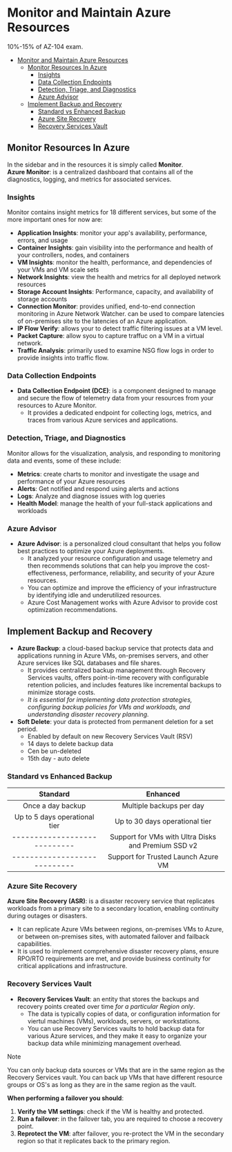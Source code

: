 # Monitor and Maintain Azure Resources

10%-15% of AZ-104 exam.  

- [Monitor and Maintain Azure Resources](#monitor-and-maintain-azure-resources)
  - [Monitor Resources In Azure](#monitor-resources-in-azure)
    - [Insights](#insights)
    - [Data Collection Endpoints](#data-collection-endpoints)
    - [Detection, Triage, and Diagnostics](#detection-triage-and-diagnostics)
    - [Azure Advisor](#azure-advisor)
  - [Implement Backup and Recovery](#implement-backup-and-recovery)
    - [Standard vs Enhanced Backup](#standard-vs-enhanced-backup)
    - [Azure Site Recovery](#azure-site-recovery)
    - [Recovery Services Vault](#recovery-services-vault)


## Monitor Resources In Azure

In the sidebar and in the resources it is simply called **Monitor**.  
**Azure Monitor**: is a centralized dashboard that contains all of the diagnostics, logging, and metrics for associated services.  

### Insights

Monitor contains insight metrics for 18 different services, but some of the more important ones for now are:
- **Application Insights**: monitor your app's availability, performance, errors, and usage
- **Container Insights**: gain visibility into the performance and health of your controllers, nodes, and containers
- **VM Insights**: monitor the health, performance, and dependencies of your VMs and VM scale sets
- **Network Insights**: view the health and metrics for all deployed network resources
- **Storage Account Insights**: Performance, capacity, and availability of storage accounts
- **Connection Monitor**: provides unified, end-to-end connection monitoring in Azure Network Watcher.  can be used to compare latencies of on-premises site to the latencies of an Azure application.
- **IP Flow Verify**: allows your to detect traffic filtering issues at a VM level.
- **Packet Capture**: allow syou to capture traffuc on a VM in a virtual network.
- **Traffic Analysis**: primarily used to examine NSG flow logs in order to provide insights into traffic flow.

### Data Collection Endpoints

- **Data Collection Endpoint (DCE)**: is a component designed to manage and secure the flow of telemetry data from your resources from your resources to Azure Monitor.
  - It provides a dedicated endpoint for collecting logs, metrics, and traces from various Azure services and applications.

### Detection, Triage, and Diagnostics

Monitor allows for the visualization, analysis, and responding to monitoring data and events, some of these include:
- **Metrics**: create charts to monitor and investigate the usage and performance of your Azure resources
- **Alerts**: Get notified and respond using alerts and actions
- **Logs**: Analyze and diagnose issues with log queries
- **Health Model**: manage the health of your full-stack applications and workloads

### Azure Advisor

- **Azure Advisor**: is a personalized cloud consultant that helps you follow best practices to optimize your Azure deployments.
  - It analyzed your resource configuration and usage telemetry and then recommends solutions that can help you improve the cost-effectiveness, performance, reliability, and security of your Azure resources.
  - You can optimize and improve the efficiency of your infrastructure by identifying idle and underutilized resources.
  - Azure Cost Management works with Azure Advisor to provide cost optimization recommendations.

## Implement Backup and Recovery

- **Azure Backup**: a cloud-based backup service that protects data and applications running in Azure VMs, on-premises servers, and other Azure services like SQL databases and file shares.
  - It provides centralized backup management through Recovery Services vaults, offers point-in-time recovery with configurable retention policies, and includes features like incremental backups to minimize storage costs.
  - *It is essential for implementing data protection strategies, configuring backup policies for VMs and workloads, and understanding disaster recovery planning.*
- **Soft Delete**: your data is protected from permanent deletion for a set period. 
  - Enabled by default on new Recovery Services Vault (RSV)
  - 14 days to delete backup data
  - Cen be un-deleted
  - 15th day - auto delete

### Standard vs Enhanced Backup

| **Standard**                    | **Enhanced**                                           |
|:-------------------------------:|:------------------------------------------------------:|
|   Once a day backup             |   Multiple backups per day                             |
|   Up to 5 days operational tier |   Up to 30 days operational tier                       |
|----------------------------     |   Support for VMs with Ultra Disks and Premium SSD v2  |
|----------------------------     |   Support for Trusted Launch Azure VM                  |

### Azure Site Recovery

**Azure Site Recovery (ASR)**: is a disaster recovery service that replicates workloads from a primary site to a secondary location, enabling continuity during outages or disasters.  
- It can replicate Azure VMs between regions, on-premises VMs to Azure, or between on-premises sites, with automated failover and failback capabilities.
- It is used to implement comprehensive disaster recovery plans, ensure RPO/RTO requirements are met, and provide business continuity for critical applications and infrastructure.

### Recovery Services Vault

- **Recovery Services Vault**: an entity that stores the backups and recovery points created over time *for a particular Region only*.  
  - The data is typically copies of data, or configuration information for viertul machines (VMs), workloads, servers, or workstations.
  - You can use Recovery Services vaults to hold backup data for various Azure services, and they make it easy to organize your backup data while minimizing management overhead.
> [!NOTE]
> You can only backup data sources or VMs that are in the same region as the Recovery Services vault.  You can back up VMs that have different resource groups or OS's as long as they are in the same region as the vault.

**When performing a failover you should**:
1. **Verify the VM settings**: check if the VM is healthy and protected.
2. **Run a failover**: in the failover tab, you are required to choose a recovery point.
3. **Reprotect the VM**: after failover, you re-protect the VM in the secondary region so that it replicates back to the primary region.
